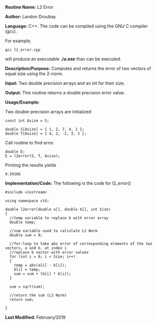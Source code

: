 **Routine Name:**           L2 Error

**Author:** Landon Droubay

**Language:** C++. The code can be compiled using the GNU C compiler (gcc).

For example,

    gcc l2_error.cpp

will produce an executable **./a.exe** than can be executed. 

**Description/Purpose:** Computes and returns the error of two vectors of equal size using the 2-norm.

**Input:** Two double precision arrays and an int for their size.

**Output:** This routine returns a double precision error value.

**Usage/Example:**

Two double-precision arrays are initialized

```c_cpp
const int Asize = 5;

double S[Asize] = { 1, 2, 7, 4, 1 };
double T[Asize] = { 4, 2, -2, 3, 2 };
```
Call routine to find error.

```c_cpp
double E;
E = l2error(S, T, Asize);
```

Printing the results yields

```c_cpp
9.59166
```

**Implementation/Code:** The following is the code for l2_error()

```c_cpp
#include <iostream>

using namespace std;

double l2error(double a[], double b[], int Size)
{
  //temp variable to replace b with error array
  double temp;

  //sum variable used to calculate L2 Norm
  double sum = 0;

  //for-loop to take abs error of corresponding elements of the two vectors, a and b, at index i
  //replace b vector with error values
  for (int i = 0; i < Size; i++)
  {
    temp = abs(a[i] - b[i]);
    b[i] = temp;
    sum = sum + (b[i] * b[i]);
  }

  sum = sqrt(sum);

  //return the sum (L2 Norm)
  return sum;

}
```
**Last Modified:** February/2019

